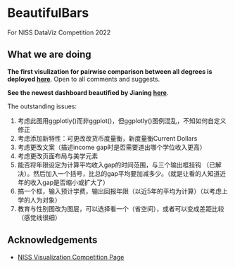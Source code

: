 # BeautifulBars
For NISS DataViz Competition 2022

## What we are doing

__The first visulization for pairwise comparison between all degrees is deployed [here](https://supertrashpanda.shinyapps.io/shiny_app/)__. Open to all comments and suggests.

__See the newest dashboard beautified by Jianing [here](https://supertrashpanda.shinyapps.io/Dashboard_Jianing/)__. 

The outstanding issues:
1. 考虑此图用ggplotly()而非ggplot()，但ggplotly()图例混乱，不知如何自定义修正
2. 考虑添加新特性：可更改改货币度量衡，新度量衡Current Dollars
3. 考虑更改文案（描述income gap时是否需要道出哪个学位收入更高）
4. 考虑更改页面布局与美学元素
5. 能否将年限设定为计算平均收入gap的时间范围，与三个输出框挂钩 （已解决）。然后加入一个括号，比总的gap平均要加减多少。（就是让看的人知道近年的收入gap是否缩小或扩大了）
6. 搞一个框，输入预计学费，输出回报年限（以近5年的平均为计算）（以考虑上学的人为对象）
7. 教育与性别图改为图层，可以选择看一个（省空间），或者可以变成差距比较（感觉线很细）

## Acknowledgements
  
* [NISS Visualization Competition Page](https://www.niss.org/events/niss-statistically-accurate-interactive-displays-graphics-0)
